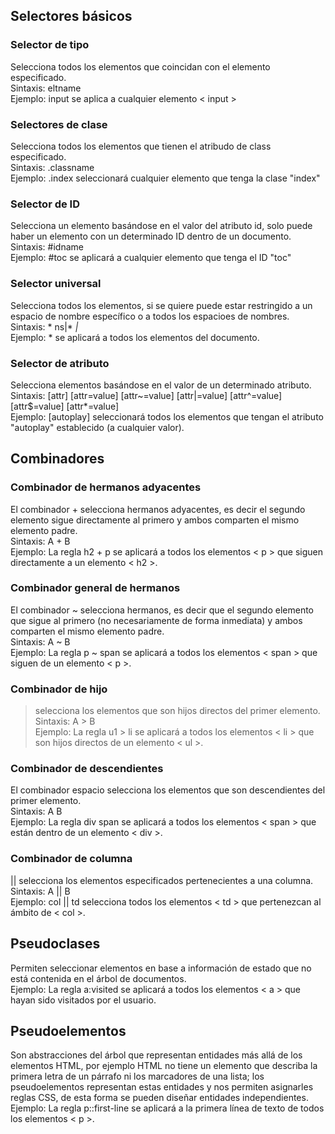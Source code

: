 ## Selectores básicos

### Selector de tipo
Selecciona todos los elementos que coincidan con el elemento especificado.  
    Sintaxis: eltname  
    Ejemplo: input se aplica a cualquier elemento < input >

### Selectores de clase
Selecciona todos los elementos que tienen el atribudo de class especificado.  
    Sintaxis: .classname  
    Ejemplo: .index seleccionará cualquier elemento que tenga la clase "index"

### Selector de ID
Selecciona un elemento basándose en el valor del atributo id, solo puede haber un elemento con un determinado ID dentro de un documento.  
    Sintaxis: #idname  
    Ejemplo: #toc se aplicará a cualquier elemento que tenga el ID "toc"

### Selector universal
Selecciona todos los elementos, si se quiere puede estar restringido a un espacio de nombre específico o a todos los espacioes de nombres.  
    Sintaxis: * ns|* *|*  
    Ejemplo: * se aplicará a todos los elementos del documento.  

### Selector de atributo
Selecciona elementos basándose en el valor de un determinado atributo.  
    Sintaxis: [attr] [attr=value] [attr~=value] [attr|=value] [attr^=value] [attr$=value] [attr*=value]  
    Ejemplo: [autoplay] seleccionará todos los elementos que tengan el atributo "autoplay" establecido (a cualquier valor).

## Combinadores 

### Combinador de hermanos adyacentes

El combinador + selecciona hermanos adyacentes, es decir el segundo elemento sigue directamente al primero y ambos comparten el mismo elemento padre.  
    Sintaxis: A + B  
    Ejemplo: La regla h2 + p se aplicará a todos los elementos < p > que siguen directamente a un elemento < h2 >.

### Combinador general de hermanos

El combinador ~ selecciona hermanos, es decir que el segundo elemento que sigue al primero (no necesariamente de forma inmediata) y ambos comparten el mismo elemento padre.  
    Sintaxis: A ~ B   
    Ejemplo: La regla p ~ span se aplicará a todos los elementos < span > que siguen de un elemento < p >.

### Combinador de hijo
> selecciona los elementos que son hijos directos del primer elemento.  
    Sintaxis: A > B  
    Ejemplo: La regla u1 > li se aplicará a todos los elementos < li > que son hijos directos de un elemento < ul >.

### Combinador de descendientes
El combinador espacio selecciona los elementos que son descendientes del primer elemento.  
    Sintaxis: A B  
    Ejemplo: La regla div span se aplicará a todos los elementos < span > que están dentro de un elemento < div >.

### Combinador de columna
|| selecciona los elementos especificados pertenecientes a una columna.  
    Sintaxis: A || B  
    Ejemplo: col || td selecciona todos los elementos < td > que pertenezcan al ámbito de < col >.

## Pseudoclases
Permiten seleccionar elementos en base a información de estado que no está contenida en el árbol de documentos.  
    Ejemplo: La regla a:visited se aplicará a todos los elementos < a > que hayan sido visitados por el usuario.  

## Pseudoelementos
Son abstracciones del árbol que representan entidades más allá de los elementos HTML, por ejemplo HTML no tiene un elemento que describa la primera letra de un párrafo ni los marcadores de una lista; los pseudoelementos representan estas entidades y nos permiten asignarles reglas CSS, de esta forma se pueden diseñar entidades independientes.  
    Ejemplo: La regla p::first-line se aplicará a la primera línea de texto de todos los elementos < p >.